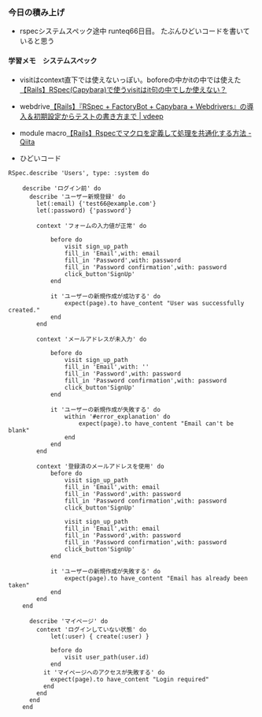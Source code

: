### 今日の積み上げ
- rspecシステムスペック途中
runteq66日目。
たぶんひどいコードを書いていると思う

#### 学習メモ　システムスペック
- visitはcontext直下では使えないっぽい。boforeの中かitの中では使えた[【Rails】RSpec\(Capybara\)で使うvisitはit句の中でしか使えない？](https://yoji4910.hatenablog.com/entry/2020/01/05/230239)
- webdrive[【Rails】『RSpec \+ FactoryBot \+ Capybara \+ Webdrivers』の導入＆初期設定からテストの書き方まで \| vdeep](http://vdeep.net/rubyonrails-rspec-factorybot-capybara)
- module macro[【Rails】Rspecでマクロを定義して処理を共通化する方法 \- Qiita](https://qiita.com/matsubishi5/items/6df9f14e5daa5e0dc1c8)

- ひどいコード
```
RSpec.describe 'Users', type: :system do
    
    describe 'ログイン前' do
      describe 'ユーザー新規登録' do
        let(:email) {'test66@example.com'}
        let(:password) {'password'}
        
        context 'フォームの入力値が正常' do

            before do
                visit sign_up_path
                fill_in 'Email',with: email
                fill_in 'Password',with: password
                fill_in 'Password confirmation',with: password
                click_button'SignUp'
            end
            
            it 'ユーザーの新規作成が成功する' do 
                expect(page).to have_content "User was successfully created."
            end
        end
        
        context 'メールアドレスが未入力' do

            before do 
                visit sign_up_path
                fill_in 'Email',with: ''
                fill_in 'Password',with: password
                fill_in 'Password confirmation',with: password
                click_button'SignUp'
            end

            it 'ユーザーの新規作成が失敗する' do 
                within '#error_explanation' do 
                    expect(page).to have_content "Email can't be blank"
                end
            end
        end
        
        context '登録済のメールアドレスを使用' do
            before do 
                visit sign_up_path
                fill_in 'Email',with: email
                fill_in 'Password',with: password
                fill_in 'Password confirmation',with: password
                click_button'SignUp'

                visit sign_up_path
                fill_in 'Email',with: email
                fill_in 'Password',with: password
                fill_in 'Password confirmation',with: password
                click_button'SignUp'
            end

            it 'ユーザーの新規作成が失敗する' do 
                expect(page).to have_content "Email has already been taken"
            end
        end
    end
   
      describe 'マイページ' do
        context 'ログインしていない状態' do
            let(:user) { create(:user) }

            before do
                visit user_path(user.id)
            end
          it 'マイページへのアクセスが失敗する' do 
            expect(page).to have_content "Login required"
          end
        end
      end
    end
```